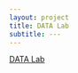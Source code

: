 ```yaml
---
layout: project
title: DATA Lab
subtitle: ---
---
```

<a href="http://faculty.cs.tamu.edu/xiahu/people.html">DATA Lab</a>






